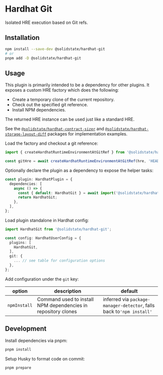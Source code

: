 # Hardhat Git

Isolated HRE execution based on Git refs.

## Installation

```bash
npm install --save-dev @solidstate/hardhat-git
# or
pnpm add -D @solidstate/hardhat-git
```

## Usage

This plugin is primarily intended to be a dependency for other plugins. It exposes a custom HRE factory which does the following:

- Create a temporary clone of the current repository.
- Check out the specified git reference.
- Install NPM dependencies.

The returned HRE instance can be used just like a standard HRE.

<!-- TODO: link to npm website instead of github -->

See the [`@solidstate/hardhat-contract-sizer`](https://www.npmjs.com/package/@solidstate/hardhat-contract-sizer) and [`@solidstate/hardhat-storage-layout-diff`](https://github.com/solidstate-network/hardhat-storage-layout-diff) packages for implementation examples.

Load the factory and checkout a git reference:

```typescript
import { createHardhatRuntimeEnvironmentAtGitRef } from '@solidstate/hardhat-git';

const gitHre = await createHardhatRuntimeEnvironmentAtGitRef(hre, 'HEAD~1');
```

Optionally declare the plugin as a dependency to expose the helper tasks:

```typescript
const plugin: HardhatPlugin = {
  dependencies: [
    async () => {
      const { default: HardhatGit } = await import('@solidstate/hardhat-git');
      return HardhatGit;
    },
  ],
};
```

Load plugin standalone in Hardhat config:

```typescript
import HardhatGit from '@solidstate/hardhat-git';

const config: HardhatUserConfig = {
  plugins: [
    HardhatGit,
  ],
  git: {
    ... // see table for configuration options
  },
};
```

Add configuration under the `git` key:

| option       | description                                                   | default                                                               |
| ------------ | ------------------------------------------------------------- | --------------------------------------------------------------------- |
| `npmInstall` | Command used to install NPM dependencies in repository clones | inferred via `package-manager-detector`, falls back to`'npm install'` |

## Development

Install dependencies via pnpm:

```bash
pnpm install
```

Setup Husky to format code on commit:

```bash
pnpm prepare
```
